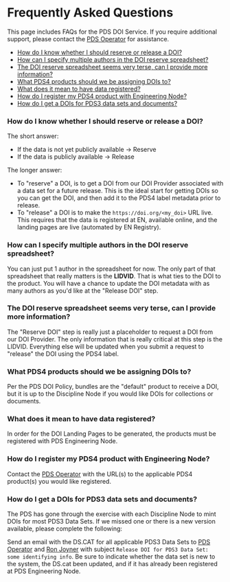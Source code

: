 # Frequently Asked Questions

This page includes FAQs for the PDS DOI Service. If you require additional support, please contact the [PDS Operator](mailto:pds-operator@jpl.nasa.gov) for assistance.

<!-- Use https://ecotrust-canada.github.io/markdown-toc/ to re-generate the TOC when new FAQs are added -->
- [How do I know whether I should reserve or release a DOI?](#how-do-i-know-whether-i-should-reserve-or-release-a-doi-)
- [How can I specify multiple authors in the DOI reserve spreadsheet?](#how-can-i-specify-multiple-authors-in-the-doi-reserve-spreadsheet-)
- [The DOI reserve spreadsheet seems very terse, can I provide more information?](#the-doi-reserve-spreadsheet-seems-very-terse--can-i-provide-more-information-)
- [What PDS4 products should we be assigning DOIs to?](#what-pds4-products-should-we-be-assigning-dois-to-)
- [What does it mean to have data registered?](#what-does-it-mean-to-have-data-registered-)
- [How do I register my PDS4 product with Engineering Node?](#how-do-i-register-my-pds4-product-with-engineering-node-)
- [How do I get a DOIs for PDS3 data sets and documents?](#how-do-i-get-a-dois-for-pds3-data-sets-and-documents-)

### How do I know whether I should reserve or release a DOI?

The short answer:
* If the data is not yet publicly available -> Reserve
* If the data is publicly available -> Release

The longer answer:
* To "reserve" a DOI, is to get a DOI from our DOI Provider associated with a data set for a future release. This is the ideal start for getting DOIs so you can get the DOI, and then add it to the PDS4 label metadata prior to release.
* To "release" a DOI is to make the `https://doi.org/<my_doi>` URL live. This requires that the data is registered at EN, available online, and the landing pages are live (automated by EN Registry).

### How can I specify multiple authors in the DOI reserve spreadsheet?

You can just put 1 author in the spreadsheet for now. The only part of that spreadsheet that really matters is the **LIDVID**. That is what ties to the DOI to the product. You will have a chance to update the DOI metadata with as many authors as you'd like at the "Release DOI" step.

### The DOI reserve spreadsheet seems very terse, can I provide more information?

The "Reserve DOI" step is really just a placeholder to request a DOI from our DOI Provider. The only information that is really critical at this step is the LIDVID. Everything else will be updated when you submit a request to "release" the DOI using the PDS4 label.

### What PDS4 products should we be assigning DOIs to?

Per the PDS DOI Policy, bundles are the "default" product to receive a DOI, but it is up to the Discipline Node if you would like DOIs for collections or documents.

### What does it mean to have data registered?

In order for the DOI Landing Pages to be generated, the products must be registered with PDS Engineering Node.

### How do I register my PDS4 product with Engineering Node?

Contact the [PDS Operator](mailto:pds-operator@jpl.nasa.gov) with the URL(s) to the applicable PDS4 product(s) you would like registered.

### How do I get a DOIs for PDS3 data sets and documents?

The PDS has gone through the exercise with each Discipline Node to mint DOIs for most PDS3 Data Sets. If we missed one or there is a new version available, please complete the following:

Send an email with the DS.CAT for all applicable PDS3 Data Sets to [PDS Operator](mailto:pds-operator@jpl.nasa.gov) and [Ron Joyner](mailto:ronald.joyner@jpl.nasa.gov) with subject `Release DOI for PDS3 Data Set: some identifying info`. Be sure to indicate whether the data set is new to the system, the DS.cat been updated, and if it has already been registered at PDS Engineering Node.
